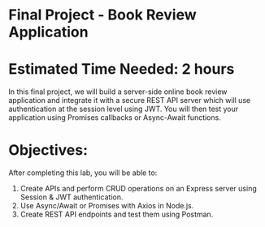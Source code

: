 <h1>Final Project - Book Review Application</h1>

# Estimated Time Needed: 2 hours
In this final project, we will build a server-side online book review application and integrate it with a secure REST API server which will use authentication at the session level using JWT. You will then test your application using Promises callbacks or Async-Await functions.
# Objectives:
After completing this lab, you will be able to:

1. Create APIs and perform CRUD operations on an Express server using Session & JWT authentication.
2. Use Async/Await or Promises with Axios in Node.js.
3. Create REST API endpoints and test them using Postman.

